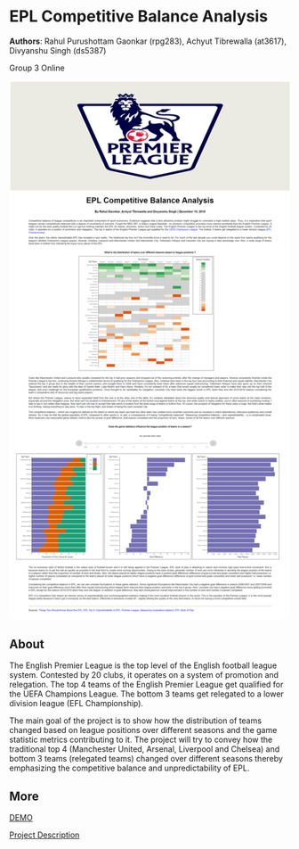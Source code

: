 # EPL Competitive Balance Analysis

**Authors**: Rahul Purushottam Gaonkar (rpg283), Achyut Tibrewalla (at3617), Divyanshu Singh (ds5387)

Group 3 Online

![EPL_Logo](images/EPL_Logo.png)

## About
The English Premier League is the top level of the English football league system. Contested by 20 clubs, it operates on a system of promotion and relegation. The top 4 teams of the English Premier League get qualified for the UEFA Champions League. The bottom 3 teams get relegated to a lower division league (EFL Championship).  

The main goal of the project is to show how the distribution of teams changed based on league positions over different seasons and the game statistic metrics contributing to it. The project will try to convey how the traditional top 4 (Manchester United, Arsenal, Liverpool and Chelsea) and bottom 3 teams (relegated teams) changed over different seasons thereby emphasizing the competitive balance and unpredictability of EPL.  

## More
[DEMO](https://nyu-vis-fall2018.github.io/storytelling-group-3-online/)

[Project Description](Report/Information_Visualization_Project_Proposal.pdf)
